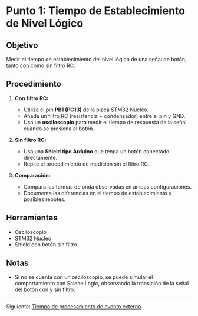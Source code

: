 # Punto 1: Tiempo de Establecimiento de Nivel Lógico

## Objetivo

Medir el tiempo de establecimiento del nivel lógico de una señal de botón, tanto con como sin filtro RC.

## Procedimiento

1. **Con filtro RC:**

   * Utiliza el pin **PB1 (PC13)** de la placa STM32 Nucleo.
   * Añade un filtro RC (resistencia + condensador) entre el pin y GND.
   * Usa un **osciloscopio** para medir el tiempo de respuesta de la señal cuando se presiona el botón.

2. **Sin filtro RC:**

   * Usa una **Shield tipo Arduino** que tenga un botón conectado directamente.
   * Repite el procedimiento de medición sin el filtro RC.

3. **Comparación:**

   * Compara las formas de onda observadas en ambas configuraciones.
   * Documenta las diferencias en el tiempo de establecimiento y posibles rebotes.

## Herramientas

* Osciloscopio
* STM32 Nucleo
* Shield con botón sin filtro

## Notas

* Si no se cuenta con un osciloscopio, se puede simular el comportamiento con Saleae Logic, observando la transición de la señal del botón con y sin filtro.

---

Siguiente: [Tiempo de procesamiento de evento externo](02.md).
